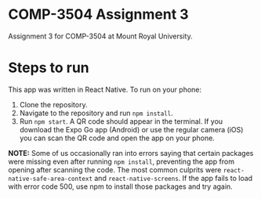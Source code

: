 # COMP-3504 Assignment 3

Assignment 3 for COMP-3504 at Mount Royal University.

# Steps to run

This app was written in React Native. To run on your phone:

1. Clone the repository.
2. Navigate to the repository and run `npm install`.
3. Run `npm start`. A QR code should appear in the terminal. If you download the Expo Go app (Android) or use the regular camera (iOS) you can scan the QR code and open the app on your phone.

**NOTE:** Some of us occasionally ran into errors saying that certain packages were missing even after running `npm install`, preventing the app from opening after scanning the code. The most common culprits were `react-native-safe-area-context`  and `react-native-screens`. If the app fails to load with error code 500, use npm to install those packages and try again. 
